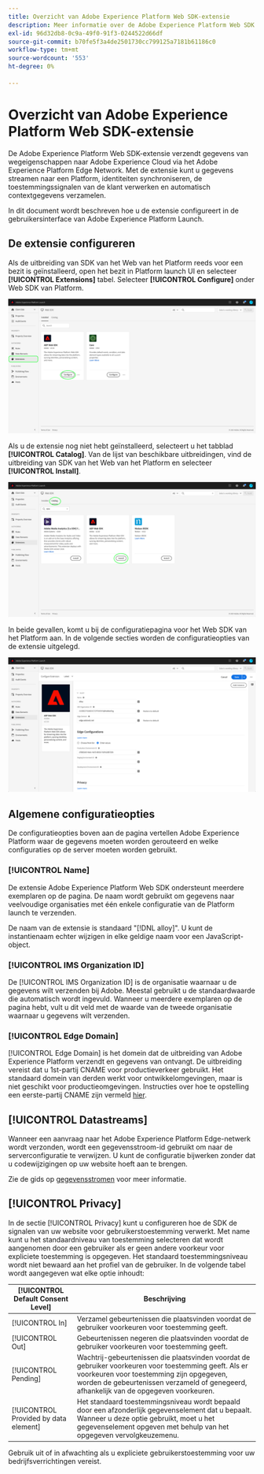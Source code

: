 ```yaml
---
title: Overzicht van Adobe Experience Platform Web SDK-extensie
description: Meer informatie over de Adobe Experience Platform Web SDK Extension voor Adobe Experience Platform Launch
exl-id: 96d32db8-0c9a-49f0-91f3-0244522d66df
source-git-commit: b70fe5f3a4de2501730cc799125a7181b61186c0
workflow-type: tm+mt
source-wordcount: '553'
ht-degree: 0%

---
```


# Overzicht van Adobe Experience Platform Web SDK-extensie

De Adobe Experience Platform Web SDK-extensie verzendt gegevens van wegeigenschappen naar Adobe Experience Cloud via het Adobe Experience Platform Edge Network. Met de extensie kunt u gegevens streamen naar een Platform, identiteiten synchroniseren, de toestemmingssignalen van de klant verwerken en automatisch contextgegevens verzamelen.

In dit document wordt beschreven hoe u de extensie configureert in de gebruikersinterface van Adobe Experience Platform Launch.

## De extensie configureren

Als de uitbreiding van SDK van het Web van het Platform reeds voor een bezit is geïnstalleerd, open het bezit in Platform launch UI en selecteer **[!UICONTROL Extensions]** tabel. Selecteer **[!UICONTROL Configure]** onder Web SDK van Platform.

![](../images/extension/overview/configure.png)

Als u de extensie nog niet hebt geïnstalleerd, selecteert u het tabblad **[!UICONTROL Catalog]**. Van de lijst van beschikbare uitbreidingen, vind de uitbreiding van SDK van het Web van het Platform en selecteer **[!UICONTROL Install]**.

![](../images/extension/overview/install.png)

In beide gevallen, komt u bij de configuratiepagina voor het Web SDK van het Platform aan. In de volgende secties worden de configuratieopties van de extensie uitgelegd.

![](../images/extension/overview/config-screen.png)

## Algemene configuratieopties

De configuratieopties boven aan de pagina vertellen Adobe Experience Platform waar de gegevens moeten worden gerouteerd en welke configuraties op de server moeten worden gebruikt.

### [!UICONTROL Name]

De extensie Adobe Experience Platform Web SDK ondersteunt meerdere exemplaren op de pagina. De naam wordt gebruikt om gegevens naar veelvoudige organisaties met één enkele configuratie van de Platform launch te verzenden.

De naam van de extensie is standaard &quot;[!DNL alloy]&quot;. U kunt de instantienaam echter wijzigen in elke geldige naam voor een JavaScript-object.

### **[!UICONTROL IMS Organization ID]**

De [!UICONTROL IMS Organization ID] is de organisatie waarnaar u de gegevens wilt verzenden bij Adobe. Meestal gebruikt u de standaardwaarde die automatisch wordt ingevuld. Wanneer u meerdere exemplaren op de pagina hebt, vult u dit veld met de waarde van de tweede organisatie waarnaar u gegevens wilt verzenden.

### **[!UICONTROL Edge Domain]**

[!UICONTROL Edge Domain] is het domein dat de uitbreiding van Adobe Experience Platform verzendt en gegevens van ontvangt. De uitbreiding vereist dat u 1st-partij CNAME voor productieverkeer gebruikt. Het standaard domein van derden werkt voor ontwikkelomgevingen, maar is niet geschikt voor productieomgevingen. Instructies over hoe te opstelling een eerste-partij CNAME zijn vermeld [hier](https://docs.adobe.com/content/help/en/core-services/interface/ec-cookies/cookies-first-party.html).

## [!UICONTROL Datastreams]

Wanneer een aanvraag naar het Adobe Experience Platform Edge-netwerk wordt verzonden, wordt een gegevensstroom-id gebruikt om naar de serverconfiguratie te verwijzen. U kunt de configuratie bijwerken zonder dat u codewijzigingen op uw website hoeft aan te brengen.

Zie de gids op [gegevensstromen](../fundamentals/datastreams.md) voor meer informatie.


## [!UICONTROL Privacy]

In de sectie [!UICONTROL Privacy] kunt u configureren hoe de SDK de signalen van uw website voor gebruikerstoestemming verwerkt. Met name kunt u het standaardniveau van toestemming selecteren dat wordt aangenomen door een gebruiker als er geen andere voorkeur voor expliciete toestemming is opgegeven. Het standaard toestemmingsniveau wordt niet bewaard aan het profiel van de gebruiker. In de volgende tabel wordt aangegeven wat elke optie inhoudt:

| [!UICONTROL Default Consent Level] | Beschrijving |
| --- | --- |
| [!UICONTROL In] | Verzamel gebeurtenissen die plaatsvinden voordat de gebruiker voorkeuren voor toestemming geeft. |
| [!UICONTROL Out] | Gebeurtenissen negeren die plaatsvinden voordat de gebruiker voorkeuren voor toestemming geeft. |
| [!UICONTROL Pending] | Wachtrij-gebeurtenissen die plaatsvinden voordat de gebruiker voorkeuren voor toestemming geeft. Als er voorkeuren voor toestemming zijn opgegeven, worden de gebeurtenissen verzameld of genegeerd, afhankelijk van de opgegeven voorkeuren. |
| [!UICONTROL Provided by data element] | Het standaard toestemmingsniveau wordt bepaald door een afzonderlijk gegevenselement dat u bepaalt. Wanneer u deze optie gebruikt, moet u het gegevenselement opgeven met behulp van het opgegeven vervolgkeuzemenu. |

Gebruik uit of in afwachting als u expliciete gebruikerstoestemming voor uw bedrijfsverrichtingen vereist.
